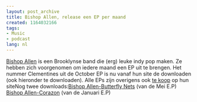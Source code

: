```yaml
---
layout: post_archive
title: Bishop Allen, release een EP per maand
created: 1164032166
tags:
- Music
- podcast
lang: nl
---
```

[Bishop Allen](http://bishopallen.com) is een Brooklynse band die (erg) leuke indy pop maken. Ze hebben zich voorgenomen om iedere maand een EP uit te brengen. Het nummer Clementines uit de  October EP is nu vanaf hun site de downloaden (ook hieronder te downloaden). Alle EPs zijn overigens ook [te koop](http://bishopallen.com/store_front.php) op hun siteNog twee downloads:[Bishop Allen-Butterfly Nets](http://www.bishopallen.com/music/ButterflyNets.mp3) (van de Mei E.P)<br />[Bishop Allen-Corazon](http://bishopallen.com/music/Corazon.mp3) (van de Januari E.P)<!--break-->
